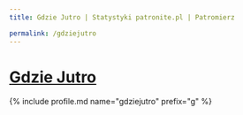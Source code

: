 ```yaml
---
title: Gdzie Jutro | Statystyki patronite.pl | Patromierz

permalink: /gdziejutro
---
```


# [Gdzie Jutro](https://patronite.pl/gdziejutro)

{% include profile.md name="gdziejutro" prefix="g" %}
